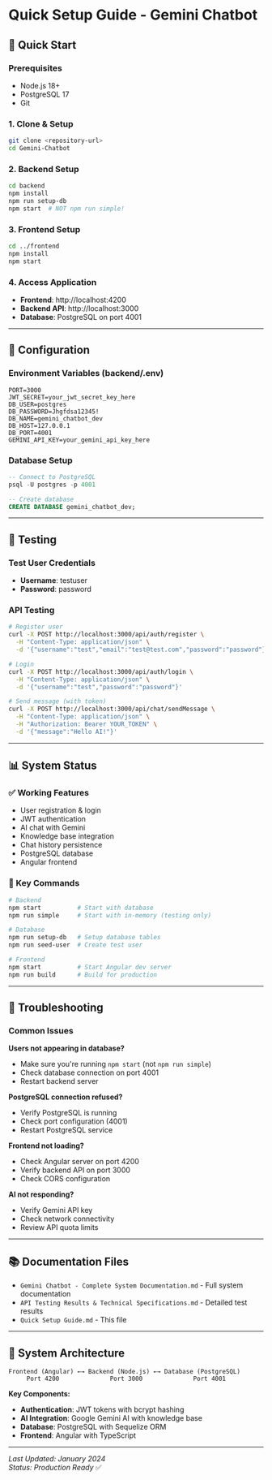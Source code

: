 # Quick Setup Guide - Gemini Chatbot

## 🚀 Quick Start

### Prerequisites

- Node.js 18+
- PostgreSQL 17
- Git

### 1. Clone & Setup

```bash
git clone <repository-url>
cd Gemini-Chatbot
```

### 2. Backend Setup

```bash
cd backend
npm install
npm run setup-db
npm start  # NOT npm run simple!
```

### 3. Frontend Setup

```bash
cd ../frontend
npm install
npm start
```

### 4. Access Application

- **Frontend**: http://localhost:4200
- **Backend API**: http://localhost:3000
- **Database**: PostgreSQL on port 4001

---

## 🔧 Configuration

### Environment Variables (backend/.env)

```env
PORT=3000
JWT_SECRET=your_jwt_secret_key_here
DB_USER=postgres
DB_PASSWORD=Jhgfdsa12345!
DB_NAME=gemini_chatbot_dev
DB_HOST=127.0.0.1
DB_PORT=4001
GEMINI_API_KEY=your_gemini_api_key_here
```

### Database Setup

```sql
-- Connect to PostgreSQL
psql -U postgres -p 4001

-- Create database
CREATE DATABASE gemini_chatbot_dev;
```

---

## 🧪 Testing

### Test User Credentials

- **Username**: testuser
- **Password**: password

### API Testing

```bash
# Register user
curl -X POST http://localhost:3000/api/auth/register \
  -H "Content-Type: application/json" \
  -d '{"username":"test","email":"test@test.com","password":"password"}'

# Login
curl -X POST http://localhost:3000/api/auth/login \
  -H "Content-Type: application/json" \
  -d '{"username":"test","password":"password"}'

# Send message (with token)
curl -X POST http://localhost:3000/api/chat/sendMessage \
  -H "Content-Type: application/json" \
  -H "Authorization: Bearer YOUR_TOKEN" \
  -d '{"message":"Hello AI!"}'
```

---

## 📊 System Status

### ✅ Working Features

- User registration & login
- JWT authentication
- AI chat with Gemini
- Knowledge base integration
- Chat history persistence
- PostgreSQL database
- Angular frontend

### 🔧 Key Commands

```bash
# Backend
npm start          # Start with database
npm run simple     # Start with in-memory (testing only)

# Database
npm run setup-db   # Setup database tables
npm run seed-user  # Create test user

# Frontend
npm start          # Start Angular dev server
npm run build      # Build for production
```

---

## 🐛 Troubleshooting

### Common Issues

**Users not appearing in database?**

- Make sure you're running `npm start` (not `npm run simple`)
- Check database connection on port 4001
- Restart backend server

**PostgreSQL connection refused?**

- Verify PostgreSQL is running
- Check port configuration (4001)
- Restart PostgreSQL service

**Frontend not loading?**

- Check Angular server on port 4200
- Verify backend API on port 3000
- Check CORS configuration

**AI not responding?**

- Verify Gemini API key
- Check network connectivity
- Review API quota limits

---

## 📚 Documentation Files

- `Gemini Chatbot - Complete System Documentation.md` - Full system documentation
- `API Testing Results & Technical Specifications.md` - Detailed test results
- `Quick Setup Guide.md` - This file

---

## 🎯 System Architecture

```
Frontend (Angular) ←→ Backend (Node.js) ←→ Database (PostgreSQL)
     Port 4200              Port 3000              Port 4001
```

**Key Components:**

- **Authentication**: JWT tokens with bcrypt hashing
- **AI Integration**: Google Gemini AI with knowledge base
- **Database**: PostgreSQL with Sequelize ORM
- **Frontend**: Angular with TypeScript

---

_Last Updated: January 2024_  
_Status: Production Ready_ ✅
